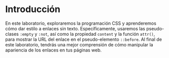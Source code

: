 # Introducción

En este laboratorio, exploraremos la programación CSS y aprenderemos cómo dar estilo a enlaces sin texto. Específicamente, usaremos las pseudo-clases `:empty` y `:not`, así como la propiedad `content` y la función `attr()`, para mostrar la URL del enlace en el pseudo-elemento `::before`. Al final de este laboratorio, tendrás una mejor comprensión de cómo manipular la apariencia de los enlaces en tus páginas web.
